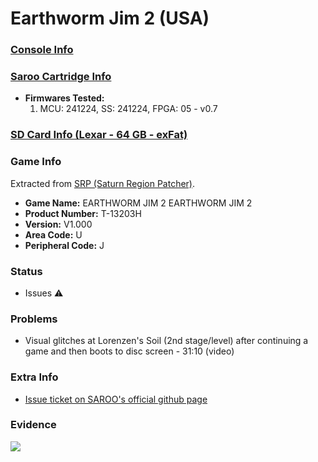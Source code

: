 # Earthworm Jim 2 (USA)

### [Console Info](../../../../../Info/Consoles/VA13/README.md)

### [Saroo Cartridge Info](../../../../../Info/Cartridges/GuangzhouSanStarOnlineShop/1.6/README.md)

- <b>Firmwares Tested:</b>
  1. MCU: 241224, SS: 241224, FPGA: 05 - v0.7

### [SD Card Info (Lexar - 64 GB - exFat)](../../../../../Info/SdCards/Lexar/64GB/exfat/README.md)

### Game Info

Extracted from [SRP (Saturn Region Patcher)](https://segaxtreme.net/resources/saturn-region-patcher.81/download).

- <b>Game Name:</b> EARTHWORM JIM 2 EARTHWORM JIM 2
- <b>Product Number:</b> T-13203H
- <b>Version:</b> V1.000
- <b>Area Code:</b> U
- <b>Peripheral Code:</b> J

### Status

- Issues :warning:

### Problems

- Visual glitches at Lorenzen's Soil (2nd stage/level) after continuing a game and then boots to disc screen - 31:10 (video)

### Extra Info

- [Issue ticket on SAROO's official github page](https://github.com/tpunix/SAROO/issues/289)

### Evidence

[![](https://img.youtube.com/vi/RXkYMkXxcJk/0.jpg)](https://www.youtube.com/watch?v=RXkYMkXxcJk)

